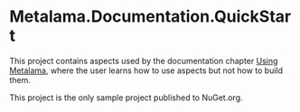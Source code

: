 ﻿# Metalama.Documentation.QuickStart

This project contains aspects used by the documentation
chapter [Using Metalama](https://doc.metalama.net/conceptual/using), where the user learns how to use aspects but not
how to build them.

This project is the only sample project published to NuGet.org.